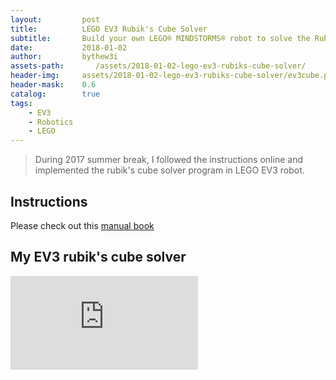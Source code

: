 ```yaml
---
layout:         post
title:          LEGO EV3 Rubik's Cube Solver
subtitle:       Build your own LEGO® MINDSTORMS® robot to solve the Rubik's Cube®...
date:           2018-01-02
author:         bythew3i
assets-path:       /assets/2018-01-02-lego-ev3-rubiks-cube-solver/
header-img:     assets/2018-01-02-lego-ev3-rubiks-cube-solver/ev3cube.png
header-mask:    0.6
catalog:        true
tags:
    - EV3
    - Robotics
    - LEGO
---
```


> During 2017 summer break, I followed the instructions online and implemented the rubik's cube solver program in LEGO EV3 robot.

## Instructions
Please check out this [manual book](http://mindcuber.com/mindcub3r/mindcub3r.html)

## My EV3 rubik's cube solver
<iframe src="https://www.youtube.com/embed/8jMItkk-P0Y" frameborder="0" gesture="media" allow="encrypted-media" allowfullscreen></iframe>